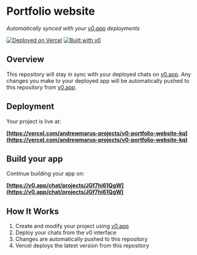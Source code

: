 # Portfolio website

*Automatically synced with your [v0.app](https://v0.app) deployments*

[![Deployed on Vercel](https://img.shields.io/badge/Deployed%20on-Vercel-black?style=for-the-badge&logo=vercel)](https://vercel.com/andrewmarus-projects/v0-portfolio-website-kq)
[![Built with v0](https://img.shields.io/badge/Built%20with-v0.app-black?style=for-the-badge)](https://v0.app/chat/projects/JGf7hi61QgW)

## Overview

This repository will stay in sync with your deployed chats on [v0.app](https://v0.app).
Any changes you make to your deployed app will be automatically pushed to this repository from [v0.app](https://v0.app).

## Deployment

Your project is live at:

**[https://vercel.com/andrewmarus-projects/v0-portfolio-website-kq](https://vercel.com/andrewmarus-projects/v0-portfolio-website-kq)**

## Build your app

Continue building your app on:

**[https://v0.app/chat/projects/JGf7hi61QgW](https://v0.app/chat/projects/JGf7hi61QgW)**

## How It Works

1. Create and modify your project using [v0.app](https://v0.app)
2. Deploy your chats from the v0 interface
3. Changes are automatically pushed to this repository
4. Vercel deploys the latest version from this repository
